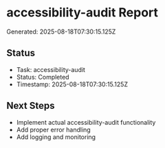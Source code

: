 # accessibility-audit Report

Generated: 2025-08-18T07:30:15.125Z

## Status
- Task: accessibility-audit
- Status: Completed
- Timestamp: 2025-08-18T07:30:15.125Z

## Next Steps
- Implement actual accessibility-audit functionality
- Add proper error handling
- Add logging and monitoring

